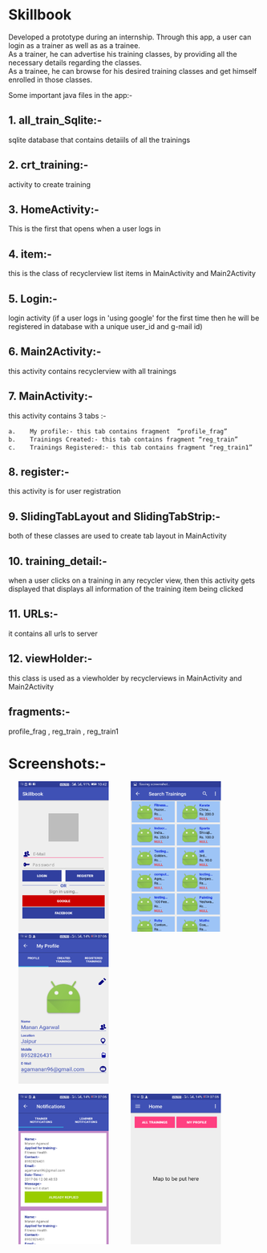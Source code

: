 # Skillbook
Developed a prototype during an internship.
Through this app, a user can login as a trainer as well as as a trainee.<br>
As a trainer, he can advertise his training classes, by providing all the necessary details regarding the classes.<br>
As a trainee, he can browse for his desired training classes and get himself enrolled in those classes.<br>

Some important java files in the app:-

## 1. all_train_Sqlite:-
sqlite database that contains detaiils of all the trainings 

## 2. crt_training:-
activity to create training

## 3. HomeActivity:-
This is the first that opens when a user logs in

## 4. item:-
this is the class of  recyclerview list items in MainActivity and Main2Activity

## 5. Login:-
login activity
(if a user logs in 'using google' for the first time then he will be registered in database with a unique user_id and  g-mail id)   

## 6. Main2Activity:-
this activity contains recyclerview with all trainings

## 7. MainActivity:-
this activity contains 3 tabs :-

    a.    My profile:- this tab contains fragment  “profile_frag”
    b.    Trainings Created:- this tab contains fragment “reg_train”
    c.    Trainings Registered:- this tab contains fragment “reg_train1”
    

## 8. register:-
this activity is for user registration

## 9. SlidingTabLayout and SlidingTabStrip:-
both of these classes are used  to create tab layout in MainActivity 

## 10. training_detail:-
when a user clicks on a training in any recycler view, then this activity gets displayed
that displays all information of the training item being clicked

## 11. URLs:-
it contains all urls to server

## 12. viewHolder:-
this class is used as a viewholder by recyclerviews in MainActivity and Main2Activity

## fragments:-
profile_frag , reg_train , reg_train1 

# Screenshots:-
<div>
<img src="/Screenshots/6.png" alt="Drawing"  height="300" width="180" hspace="20">
<img src="/Screenshots/2.png" alt="Drawing"  height="300" width="180" hspace="20">
<img src="/Screenshots/3.png" alt="Drawing"  height="300" width="180" hspace="20">
<br/><br/>
<img src="/Screenshots/4.png" alt="Drawing"  height="300" width="180" hspace="20">
<img src="/Screenshots/5.png" alt="Drawing"  height="300" width="180" hspace="20">
<br/><br/>
</div>
